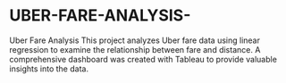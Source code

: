 # UBER-FARE-ANALYSIS-
Uber Fare Analysis This project analyzes Uber fare data using linear regression to examine the relationship between fare and distance. A comprehensive dashboard was created with Tableau to provide valuable insights into the data.
